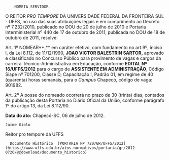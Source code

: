         NOMEIA SERVIDOR  

O REITOR *PRO TEMPORE* DA UNIVERSIDADE FEDERAL DA FRONTEIRA SUL - UFFS, no uso das suas atribuições legais e em cumprimento ao Decreto nº 7.232/2010, publicado no DOU de 20 de julho de 2010 e Portaria Interministerial nº 440 de 17 de outubro de 2011, publicada no DOU de 18 de outubro de 2011, resolve:

 Art. 1º NOMEAR**,** em caráter efetivo, com fundamento no art.9º, inciso I, da Lei 8.112, de 11/12/1990, **JOAO VICTOR BALESTRIN SARTOR,** aprovado e classificado no Concurso Público para provimento de vagas e cargos da carreira Técnico-Administrativa em Educação, conforme **EDITAL Nº 16/UFFS/2012** para o cargo de **ASSISTENTE EM ADMINISTRAÇÃO**, Código Siape nº 701200, Classe D, Capacitação I, Padrão 01, em regime de 40 (quarenta) horas semanais, para o *Campus* Chapecó, código de vaga: 901982.

 Art. 2º A posse do nomeado ocorrerá no prazo de 30 (trinta) dias, contados da publicação desta Portaria no Diário Oficial da União, conforme parágrafo 1º do artigo 13, da Lei 8.112/90.

  

   **Data do ato:** Chapecó-SC, 06 de julho de 2012.   
 

    Jaime Giolo    
 Reitor pro tempore da UFFS 

      Documento Histórico  [PORTARIA Nº 720/GR/UFFS/2012](https://www.uffs.edu.br/atos-normativos/portaria/gr/2012-0720/@@download/documento_historico)     
      
